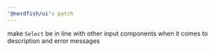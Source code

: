```yaml
---
'@nerdfish/ui': patch
---
```


make `Select` be in line with other input components when it comes to
description and error messages
